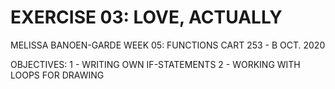 # EXERCISE 03: LOVE, ACTUALLY

MELISSA BANOEN-GARDE
WEEK 05: FUNCTIONS
CART 253 - B
OCT. 2020

OBJECTIVES: 1 - WRITING OWN IF-STATEMENTS
            2 - WORKING WITH LOOPS FOR DRAWING
